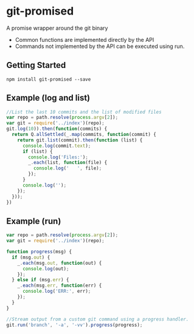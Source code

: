 # git-promised
A promise wrapper around the git binary
- Common functions are implemented directly by the API 
- Commands not implemented by the API can be executed using run.

## Getting Started

```shell
npm install git-promised --save
```

## Example (log and list)
```js
//List the last 10 commits and the list of modified files
var repo = path.resolve(process.argv[2]);
var git = require('../index')(repo);
git.log(10)).then(function(commits) {
  return Q.allSettled(_.map(commits, function(commit) {
    return git.list(commit).then(function (list) {
      console.log(commit.text);
      if (list) {
        console.log('Files:');
        _.each(list, function(file) {
          console.log('   ', file);
        });
      }
      console.log('');
    });
  }));
})
```

## Example (run)
```js
var repo = path.resolve(process.argv[2]);
var git = require('../index')(repo);

function progress(msg) {
  if (msg.out) {
    _.each(msg.out, function(out) {
      console.log(out);
    });
  } else if (msg.err) {
    _.each(msg.err, function(err) {
      console.log('ERR:', err);
    });
  }
}

//Stream output from a custom git command using a progress handler.
git.run('branch', '-a', '-vv').progress(progress);
```